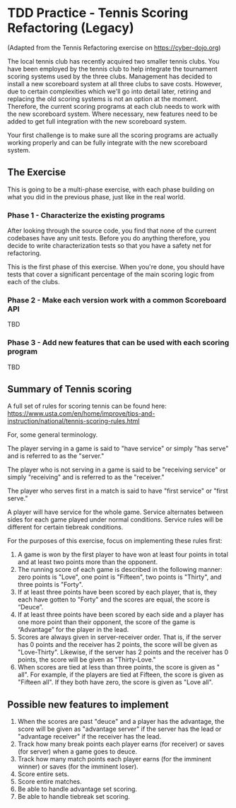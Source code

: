 # TDD Practice - Tennis Scoring Refactoring (Legacy) 

(Adapted from the Tennis Refactoring exercise on https://cyber-dojo.org)

The local tennis club has recently acquired two smaller tennis clubs. You have been employed by the tennis club to help integrate the tournament scoring systems used by the three clubs. Management has decided to install a new scoreboard system at all three clubs to save costs. However, due to certain complexities which we'll go into detail later, retiring and replacing the old scoring systems is not an option at the moment. Therefore, the current scoring programs at each club needs to work with the new scoreboard system. Where necessary, new features need to be added to get full integration with the new scoreboard system. 

Your first challenge is to make sure all the scoring programs are actually working properly and can be fully integrate with the new scoreboard system.

## The Exercise

This is going to be a multi-phase exercise, with each phase building on what you did in the previous phase, just like in the real world. 

### Phase 1 - Characterize the existing programs

After looking through the source code, you find that none of the current codebases have any unit tests. Before you do anything therefore, you decide to write characterization tests so that you have a safety net for refactoring.

This is the first phase of this exercise. When you're done, you should have tests that cover a significant percentage of the main scoring logic from each of the clubs.

### Phase 2 - Make each version work with a common Scoreboard API

TBD 

### Phase 3 - Add new features that can be used with each scoring program

TBD 

## Summary of Tennis scoring

A full set of rules for scoring tennis can be found here:
https://www.usta.com/en/home/improve/tips-and-instruction/national/tennis-scoring-rules.html

For, some general terminology.

The player serving in a game is said to "have service" or simply "has serve" and is referred to as the "server."

The player who is not serving in a game is said to be "receiving service" or simply "receiving" and is referred to as the "receiver."

The player who serves first in a match is said to have "first service" or "first serve."

A player will have service for the whole game. Service alternates between sides for each game played under normal conditions. Service rules will be different for certain tiebreak conditions.

For the purposes of this exercise, focus on implementing these rules first:

1. A game is won by the first player to have won at least four points
   in total and at least two points more than the opponent.
2. The running score of each game is described in the following manner: zero points is "Love", one point is "Fifteen", two points is "Thirty", and three points is "Forty".
3. If at least three points have been scored by each player, that is, they each have gotten to "Forty" and the
   scores are equal, the score is “Deuce”.
4. If at least three points have been scored by each side and a player has one more point than their opponent, the score of the game is “Advantage” for the player in the lead.
5. Scores are always given in server-receiver order. That is, if the server has 0 points and the receiver has 2 points, the score will be given as "Love-Thirty". Likewise, if the server has 2 points and the receiver has 0 points, the score will be given as "Thirty-Love."
6. When scores are tied at less than three points, the score is given as "<score> all". For example, if the players are tied at Fifteen, the score is given as "Fifteen all". If they both have zero, the score is given as "Love all".

## Possible new features to implement

1. When the scores are past "deuce" and a player has the advantage, the score will be given as "advantage server" if the server has the lead or "advantage receiver" if the receiver has the lead.
2. Track how many break points each player earns (for receiver) or saves (for server) when a game goes to deuce.
3. Track how many match points each player earns (for the imminent winner) or saves (for the imminent loser).
4. Score entire sets.
5. Score entire matches.
6. Be able to handle advantage set scoring.
7. Be able to handle tiebreak set scoring.

